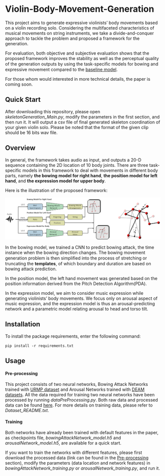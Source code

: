 # Violin-Body-Movement-Generation

This project aims to generate expressive violinists’ body movements based on a violin recording solo. Considering the multifaceted characteristics of musical movements on string instruments, we take a divide-and-conquer approach to tackle the problem and proposed a framework for the generation.

For evaluation, both objective and subjective evaluation shows that the proposed framework improves the stability as well as the perceptual quality of the generation outputs by using the task-speciﬁc models for bowing and expressive movement compared to the [baseline model](https://arxiv.org/abs/1712.09382).

For those whom would interested in more technical details, the paper is coming soon.

## Quick Start

After downloading this repository, please open *skeletonGeneration_Main.py*, modify the parameters in the first section, and then run it. It will output a csv file of final generated skeleton coordination of your given violin solo. Please be noted that the format of the given clip should be 16 bits wav file.

## Overview

In general, the framework takes audio as input, and outputs a 20-D sequence containing the 2D location of 10 body joints. There are three task-specific models in this framework to deal with movements in different body parts, namely **the bowing model for right hand**, **the position model for left hand**, and **the expression model for upper body**.

Here is the illustration of the proposed framework:

![maps](./figures/Overview_GitHub_Ver1.png)

In the bowing model, we trained a CNN to predict bowing attack, the time instance when the bowing direction changes. The bowing movement generation problem is then simpliﬁed into the process of stretching or truncating the **templates**, of which boundary and duration are based on bowing attack prediction.

In the position model, the left hand movement was generated based on the position information derived from the Pitch Detection Algorithm(PDA).

In the expression model, we aim to consider music expression while generating violinists’ body movements. We focus only on arousal aspect of music expression, and the expression model is thus an arousal-predicting network and a parametric model relating arousal to head and torso tilt.

## Installation

To install the package requirements, enter the following command:

```
pip install -r requirements.txt
```

## Usage

#### Pre-processing

This project consists of two neural networks, Bowing Attack Networks trained with [URMP dataset](http://www2.ece.rochester.edu/projects/air/projects/URMP.html) and Arousal Networks trained with [DEAM datasets](http://cvml.unige.ch/databases/DEAM/). All the data required for training two neural networks have been processed by running *dataPreProcessing.py*. Both raw data and processed data can be found [here](https://drive.google.com/drive/folders/12JcY1ANmQFa7I_Cu8EMUWbIgJg0_lSz-?usp=sharing). For more details on training data, please refer to *Dataset_README.txt*. 

#### Training

Both networks have already been trained with default features in the paper, as checkpoints file, *bowingAttackNetwork_model.h5* and *arousalNetwork_model.h5*, are available for a quick start.

If you want to train the networks with different features, please first download the processed data (link can be found in the [Pre-processing](#pre-processing) section), modify the parameters (data location and network features) in *bowingAttackNetwork_training.py* or *arousalNetwork_training.py*, and run it.
